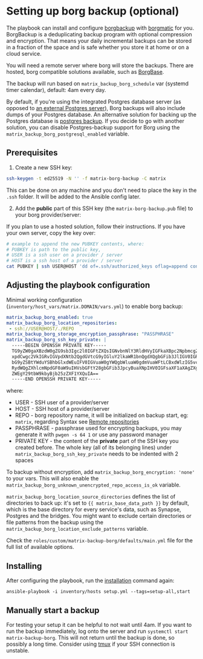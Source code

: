 # Setting up borg backup (optional)

The playbook can install and configure [borgbackup](https://www.borgbackup.org/) with [borgmatic](https://torsion.org/borgmatic/) for you.
BorgBackup is a deduplicating backup program with optional compression and encryption.
That means your daily incremental backups can be stored in a fraction of the space and is safe whether you store it at home or on a cloud service.

You will need a remote server where borg will store the backups. There are hosted, borg compatible solutions available, such as [BorgBase](https://www.borgbase.com).

The backup will run based on `matrix_backup_borg_schedule` var (systemd timer calendar), default: 4am every day.

By default, if you're using the integrated Postgres database server (as opposed to [an external Postgres server](configuring-playbook-external-postgres.md)), Borg backups will also include dumps of your Postgres database. An alternative solution for backing up the Postgres database is [postgres backup](configuring-playbook-postgres-backup.md). If you decide to go with another solution, you can disable Postgres-backup support for Borg using the `matrix_backup_borg_postgresql_enabled` variable.


## Prerequisites

1. Create a new SSH key:

```bash
ssh-keygen -t ed25519 -N '' -f matrix-borg-backup -C matrix
```

This can be done on any machine and you don't need to place the key in the `.ssh` folder. It will be added to the Ansible config later.

2. Add the **public** part of this SSH key (the `matrix-borg-backup.pub` file) to your borg provider/server:

If you plan to use a hosted solution, follow their instructions. If you have your own server, copy the key over:

```bash
# example to append the new PUBKEY contents, where:
# PUBKEY is path to the public key,
# USER is a ssh user on a provider / server
# HOST is a ssh host of a provider / server
cat PUBKEY | ssh USER@HOST 'dd of=.ssh/authorized_keys oflag=append conv=notrunc'
```

## Adjusting the playbook configuration

Minimal working configuration (`inventory/host_vars/matrix.DOMAIN/vars.yml`) to enable borg backup:

```yaml
matrix_backup_borg_enabled: true
matrix_backup_borg_location_repositories:
 - ssh://USER@HOST/./REPO
matrix_backup_borg_storage_encryption_passphrase: "PASSPHRASE"
matrix_backup_borg_ssh_key_private: |
  -----BEGIN OPENSSH PRIVATE KEY-----
  TG9yZW0gaXBzdW0gZG9sb3Igc2l0IGFtZXQsIGNvbnNlY3RldHVyIGFkaXBpc2NpbmcgZW
  xpdCwgc2VkIGRvIGVpdXNtb2QgdGVtcG9yIGluY2lkaWR1bnQgdXQgbGFib3JlIGV0IGRv
  bG9yZSBtYWduYSBhbGlxdWEuIFV0IGVuaW0gYWQgbWluaW0gdmVuaWFtLCBxdWlzIG5vc3
  RydWQgZXhlcmNpdGF0aW9uIHVsbGFtY28gbGFib3JpcyBuaXNpIHV0IGFsaXF1aXAgZXgg
  ZWEgY29tbW9kbyBjb25zZXF1YXQuIA==
  -----END OPENSSH PRIVATE KEY-----
```

where:

* USER - SSH user of a provider/server
* HOST - SSH host of a provider/server
* REPO - borg repository name, it will be initialized on backup start, eg: `matrix`, regarding Syntax see [Remote repositories](https://borgbackup.readthedocs.io/en/stable/usage/general.html#repository-urls)
* PASSPHRASE - passphrase used for encrypting backups, you may generate it with `pwgen -s 64 1` or use any password manager
* PRIVATE KEY - the content of the **private** part of the SSH key you created before. The whole key (all of its belonging lines) under `matrix_backup_borg_ssh_key_private` needs to be indented with 2 spaces

To backup without encryption, add `matrix_backup_borg_encryption: 'none'` to your vars. This will also enable the `matrix_backup_borg_unknown_unencrypted_repo_access_is_ok` variable.

`matrix_backup_borg_location_source_directories` defines the list of directories to back up: it's set to `{{ matrix_base_data_path }}` by default, which is the base directory for every service's data, such as Synapse, Postgres and the bridges. You might want to exclude certain directories or file patterns from the backup using the `matrix_backup_borg_location_exclude_patterns` variable.

Check the `roles/custom/matrix-backup-borg/defaults/main.yml` file for the full list of available options.

## Installing

After configuring the playbook, run the [installation](installing.md) command again:

```
ansible-playbook -i inventory/hosts setup.yml --tags=setup-all,start
```

## Manually start a backup

For testing your setup it can be helpful to not wait until 4am. If you want to run the backup immediately, log onto the server
and run `systemctl start matrix-backup-borg`. This will not return until the backup is done, so possibly a long time.
Consider using [tmux](https://en.wikipedia.org/wiki/Tmux) if your SSH connection is unstable.
